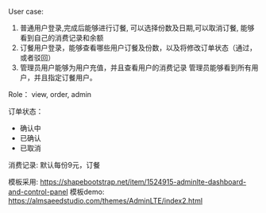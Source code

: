 User case:
1. 普通用户登录,完成后能够进行订餐,
   可以选择份数及日期,可以取消订餐,
   能够看到自己的消费记录和余额
2. 订餐用户登录，能够查看哪些用户订餐及份数，以及将修改订单状态（通过，或者驳回）
3. 管理员用户能够为用户充值，并且查看用户的消费记录
   管理员能够看到所有用户，并且指定订餐用户。

Role： view, order, admin

订单状态：
- 确认中
- 已确认
- 已取消

消费记录:
默认每份9元，订餐



模板采用: https://shapebootstrap.net/item/1524915-adminlte-dashboard-and-control-panel
模板demo: https://almsaeedstudio.com/themes/AdminLTE/index2.html